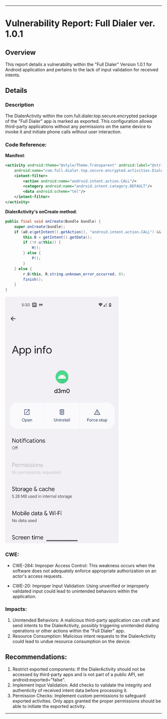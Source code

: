 
---

# Vulnerability Report: Full Dialer ver. 1.0.1

## Overview

This report details a  vulnerability within the "Full Dialer" Version 1.0.1 for Android application and pertains to the lack of input validation for received intents.

## Details

### Description

The DialerActivity within the com.full.dialer.top.secure.encrypted package of the "Full Dialer" app is marked as exported. This configuration allows third-party applications without any permissions on the same device to invoke it and initiate phone calls without user interaction.

### Code Reference:

**Manifest**:
```xml
<activity android:theme="@style/Theme.Transparent" android:label="@string/dialer" 
    android:name="com.full.dialer.top.secure.encrypted.activities.DialerActivity" android:exported="true">
    <intent-filter>
        <action android:name="android.intent.action.CALL"/>
        <category android:name="android.intent.category.DEFAULT"/>
        <data android:scheme="tel"/>
    </intent-filter>
</activity>
```

**DialerActivity's onCreate method**:
```java
public final void onCreate(Bundle bundle) {
    super.onCreate(bundle);
    if (a0.e(getIntent().getAction(), "android.intent.action.CALL") && getIntent().getData() != null) {
        this.B = getIntent().getData();
        if (!r.u(this)) {
            H();
        } else {
            P();
        }
    } else {
        r.B(this, R.string.unknown_error_occurred, 0);
        finish();
    }
}
```

![dial](https://github.com/actuator/com.full.dialer.top.secure.encrypted/blob/main/POC.gif)



### CWE:

- CWE-284: Improper Access Control: This weakness occurs when the software does not adequately enforce appropriate authorization on an actor's access requests.
  
- CWE-20: Improper Input Validation: Using unverified or improperly validated input could lead to unintended behaviors within the application.

### Impacts:

1. Unintended Behaviors: A malicious third-party application can craft and send intents to the DialerActivity, possibly triggering unintended dialing operations or other actions within the "Full Dialer" app.
2. Resource Consumption: Malicious intent requests to the DialerActivity could lead to undue resource consumption on the device.

## Recommendations:

1. Restrict exported components: If the DialerActivity should not be accessed by third-party apps and is not part of a public API, set android:exported="false".
2. Implement Input Validation: Add checks to validate the integrity and authenticity of received intent data before processing it.
3. Permission Checks: Implement custom permissions to safeguard exported activities. Only apps granted the proper permissions should be able to initiate the exported activity.

---
